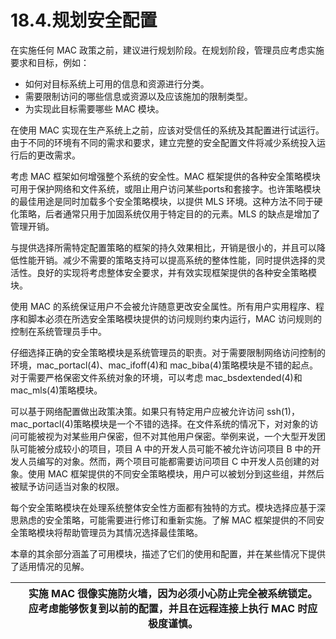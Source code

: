 # 18.4.规划安全配置

在实施任何 MAC 政策之前，建议进行规划阶段。在规划阶段，管理员应考虑实施要求和目标，例如：

* 如何对目标系统上可用的信息和资源进行分类。
* 需要限制访问的哪些信息或资源以及应该施加的限制类型。
* 为实现此目标需要哪些 MAC 模块。

在使用 MAC 实现在生产系统上之前，应该对受信任的系统及其配置进行试运行。由于不同的环境有不同的需求和要求，建立完整的安全配置文件将减少系统投入运行后的更改需求。

考虑 MAC 框架如何增强整个系统的安全性。MAC 框架提供的各种安全策略模块可用于保护网络和文件系统，或阻止用户访问某些ports和套接字。也许策略模块的最佳用途是同时加载多个安全策略模块，以提供 MLS 环境。这种方法不同于硬化策略，后者通常只用于加固系统仅用于特定目的的元素。MLS 的缺点是增加了管理开销。

与提供选择所需特定配置策略的框架的持久效果相比，开销是很小的，并且可以降低性能开销。减少不需要的策略支持可以提高系统的整体性能，同时提供选择的灵活性。良好的实现将考虑整体安全要求，并有效实现框架提供的各种安全策略模块。

使用 MAC 的系统保证用户不会被允许随意更改安全属性。所有用户实用程序、程序和脚本必须在所选安全策略模块提供的访问规则约束内运行，MAC 访问规则的控制在系统管理员手中。

仔细选择正确的安全策略模块是系统管理员的职责。对于需要限制网络访问控制的环境，mac_portacl(4)、mac_ifoff(4)和 mac_biba(4)策略模块是不错的起点。对于需要严格保密文件系统对象的环境，可以考虑 mac_bsdextended(4)和 mac_mls(4)策略模块。

可以基于网络配置做出政策决策。如果只有特定用户应被允许访问 ssh(1)，mac_portacl(4)策略模块是一个不错的选择。在文件系统的情况下，对对象的访问可能被视为对某些用户保密，但不对其他用户保密。举例来说，一个大型开发团队可能被分成较小的项目，项目 A 中的开发人员可能不被允许访问项目 B 中的开发人员编写的对象。然而，两个项目可能都需要访问项目 C 中开发人员创建的对象。使用 MAC 框架提供的不同安全策略模块，用户可以被划分到这些组，并然后被赋予访问适当对象的权限。

每个安全策略模块在处理系统整体安全性方面都有独特的方式。模块选择应基于深思熟虑的安全策略，可能需要进行修订和重新实施。了解 MAC 框架提供的不同安全策略模块将帮助管理员为其情况选择最佳策略。

本章的其余部分涵盖了可用模块，描述了它们的使用和配置，并在某些情况下提供了适用情况的见解。

|  | 实施 MAC 很像实施防火墙，因为必须小心防止完全被系统锁定。应考虑能够恢复到以前的配置，并且在远程连接上执行 MAC 时应极度谨慎。|
| -- | ------------------------------------------------------------------------------------------------------------------------------ |
